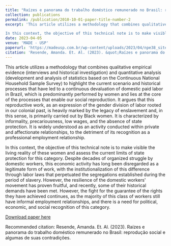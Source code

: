 ```yaml
---
title: "Raízes e panorama do trabalho doméstico remunerado no Brasil: reprodução social e algumas de suas contradições"
collection: publications
permalink: /publication/2010-10-01-paper-title-number-2
excerpt: 'This article utilizes a methodology that combines qualitative empirical evidence (interviews and historical investigation) and quantitative analysis (development and analysis of statistics based on the Continuous National Household Sample Survey) to highlight the current scenario and historical processes that have led to a continuous devaluation of domestic paid labor in Brazil, which is predominantly performed by women and lies at the core of the processes that enable our social reproduction. It argues that this reproductive work, as an expression of the gender division of labor rooted in our colonial past, is heavily marked by the legacy of enslavement and, in this sense, is primarily carried out by Black women. It is characterized by informality, precariousness, low wages, and the absence of state protection. It is widely understood as an activity conducted within private and affectionate relationships, to the detriment of its recognition as a professional employment relationship.

In this context, the objective of this technical note is to make visible the living reality of these women and assess the current limits of state protection for this category. Despite decades of organized struggle by domestic workers, this economic activity has long been disregarded as a legitimate form of work, with the institutionalization of this difference through labor laws that perpetuated the segregations established during the period of slavery. However, the resilience of the domestic workers movement has proven fruitful, and recently, some of their historical demands have been met. However, the fight for the guarantee of the rights they have achieved continues, as the majority of this class of workers still have informal employment relationships, and there is a need for political, economic, and social recognition of this category.'
date: 2023-04-05
venue: 'MADE - USP'
paperurl: 'https://madeusp.com.br/wp-content/uploads/2023/04/npe38_site.pdf'
citation: 'Resende, Amanda. Et. Al. (2023). &quot;Raízes e panorama do trabalho doméstico remunerado no Brasil: reprodução social e algumas de suas contradições. &quot;'
---
```

This article utilizes a methodology that combines qualitative empirical evidence (interviews and historical investigation) and quantitative analysis (development and analysis of statistics based on the Continuous National Household Sample Survey) to highlight the current scenario and historical processes that have led to a continuous devaluation of domestic paid labor in Brazil, which is predominantly performed by women and lies at the core of the processes that enable our social reproduction. It argues that this reproductive work, as an expression of the gender division of labor rooted in our colonial past, is heavily marked by the legacy of enslavement and, in this sense, is primarily carried out by Black women. It is characterized by informality, precariousness, low wages, and the absence of state protection. It is widely understood as an activity conducted within private and affectionate relationships, to the detriment of its recognition as a professional employment relationship.

In this context, the objective of this technical note is to make visible the living reality of these women and assess the current limits of state protection for this category. Despite decades of organized struggle by domestic workers, this economic activity has long been disregarded as a legitimate form of work, with the institutionalization of this difference through labor laws that perpetuated the segregations established during the period of slavery. However, the resilience of the domestic workers' movement has proven fruitful, and recently, some of their historical demands have been met. However, the fight for the guarantee of the rights they have achieved continues, as the majority of this class of workers still have informal employment relationships, and there is a need for political, economic, and social recognition of this category.

[Download paper here](https://madeusp.com.br/wp-content/uploads/2023/04/npe38_site.pdf)

Recommended citation: Resende, Amanda. Et. Al. (2023). Raízes e panorama do trabalho doméstico remunerado no Brasil: reprodução social e algumas de suas contradições.